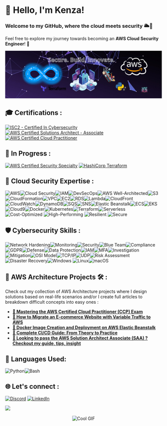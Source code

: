 # 💫 **Hello, I'm Kenza!**  
### Welcome to my GitHub, where the cloud meets security 🌥️🔐

Feel free to explore my journey towards becoming an **AWS Cloud Security Engineer**! 🚀


![Kenza Cloud Banner](https://raw.githubusercontent.com/Kzax01/Master-the-AWS-cloud-practitioner-cert/main/banner%20Kenza%20Cloud%20.png)


## 🎓 Certifications :

[![ISC2 - Certified In Cybersecurity](https://img.shields.io/badge/ISC2%20Certified%20In%20Cybersecurity-%23000000?style=plastic&logo=isc2&logoColor=white&labelColor=blue)](https://www.isc2.org/)
[![AWS Certified Solutions Architect - Associate](https://img.shields.io/badge/AWS%20Certified%20Solutions%20Architect-%23000000?style=plastic&logo=amazon-aws&logoColor=white&label=AWS&labelColor=ff9900)](https://aws.amazon.com/certification/certified-solutions-architect-associate/)[![AWS Certified Cloud Practitioner](https://img.shields.io/badge/AWS%20Certified%20Cloud%20Practitioner-%23000000?style=plastic&logo=amazon-aws&logoColor=white&label=AWS&labelColor=32CD32)](https://aws.amazon.com/certification/cloud-practitioner/)




## 🚀 In Progress : 

[![AWS Certified Security Specialty](https://img.shields.io/badge/AWS%20Certified%20Security%20Specialty-%23000000?style=plastic&logo=amazon-aws&logoColor=white&label=AWS&labelColor=ff4f00)](https://aws.amazon.com/certification/certified-security-specialty/)
[![HashiCorp Terraform](https://img.shields.io/badge/HashiCorp%20Terraform-%23000000?style=plastic&logo=terraform&logoColor=white&labelColor=7F5FB3)](https://www.hashicorp.com/certifications)


## **🔐 Cloud Security Expertise** :
![AWS](https://img.shields.io/badge/AWS-%23000000?style=plastic&logo=amazon-aws&logoColor=white&labelColor=ff0000)![Cloud Security](https://img.shields.io/badge/Cloud_Security-%23000000?style=plastic&logoColor=white&labelColor=00ff00)![IAM](https://img.shields.io/badge/IAM-%23000000?style=plastic&logoColor=white&labelColor=00ffff)![DevSecOps](https://img.shields.io/badge/DevSecOps-%23000000?style=plastic&logoColor=white&labelColor=0000ff)![AWS Well-Architected](https://img.shields.io/badge/AWS_Well_Architected-%23000000?style=plastic&logoColor=white&labelColor=8000ff)![S3](https://img.shields.io/badge/S3-%23000000?style=plastic&logo=amazon-s3&logoColor=white&labelColor=ff00ff)![CloudFormation](https://img.shields.io/badge/CloudFormation-%23000000?style=plastic&logoColor=white&labelColor=ff0000)![VPC](https://img.shields.io/badge/VPC-%23000000?style=plastic&logoColor=white&labelColor=ff8c00)![EC2](https://img.shields.io/badge/EC2-%23000000?style=plastic&logoColor=white&labelColor=ffff00)![RDS](https://img.shields.io/badge/RDS-%23000000?style=plastic&logo=amazon-rds&logoColor=white&labelColor=00ff00)![Lambda](https://img.shields.io/badge/Lambda-%23000000?style=plastic&logo=amazon-lambda&logoColor=white&labelColor=8000ff)![CloudFront](https://img.shields.io/badge/CloudFront-%23000000?style=plastic&logo=amazon-cloudfront&logoColor=white&labelColor=ff8c00)![CloudWatch](https://img.shields.io/badge/CloudWatch-%23000000?style=plastic&logo=amazon-cloudwatch&logoColor=white&labelColor=00ffff)![DynamoDB](https://img.shields.io/badge/DynamoDB-%23000000?style=plastic&logo=amazon-dynamodb&logoColor=white&labelColor=ff0000)![SQS](https://img.shields.io/badge/SQS-%23000000?style=plastic&logo=amazon-sqs&logoColor=white&labelColor=ffff00)![SNS](https://img.shields.io/badge/SNS-%23000000?style=plastic&logo=amazon-sns&logoColor=white&labelColor=00ff00)![Elastic Beanstalk](https://img.shields.io/badge/Elastic_Beanstalk-%23000000?style=plastic&logo=amazon-ecs&logoColor=white&labelColor=0000ff)![ECS](https://img.shields.io/badge/ECS-%23000000?style=plastic&logo=amazon-ecs&logoColor=white&labelColor=8000ff)![EKS](https://img.shields.io/badge/EKS-%23000000?style=plastic&logo=kubernetes&logoColor=white&labelColor=ff8c00)![Cloud9](https://img.shields.io/badge/Cloud9-%23000000?style=plastic&logo=amazon-cloud9&logoColor=white&labelColor=00ffff)![Docker](https://img.shields.io/badge/Docker-%23000000?style=plastic&logo=docker&logoColor=white&labelColor=00ff00)![Kubernetes](https://img.shields.io/badge/Kubernetes-%23000000?style=plastic&logo=kubernetes&logoColor=white&labelColor=00ffff)![Terraform](https://img.shields.io/badge/Terraform-%23000000?style=plastic&logo=terraform&logoColor=white&labelColor=0000ff)![Serverless](https://img.shields.io/badge/Serverless-%23000000?style=plastic&logoColor=white&labelColor=8000ff)
![Cost-Optimized](https://img.shields.io/badge/Cost_Optimized-%23000000?style=plastic&logo=amazon-aws&logoColor=white&labelColor=ffcc00) 
![High-Performing](https://img.shields.io/badge/High_Performing-%23000000?style=plastic&logo=amazon-aws&logoColor=white&labelColor=ff6600)
![Resilient](https://img.shields.io/badge/Resilient-%23000000?style=plastic&logo=amazon-aws&logoColor=white&labelColor=00ff00)
![Secure](https://img.shields.io/badge/Secure-%23000000?style=plastic&logo=amazon-aws&logoColor=white&labelColor=ff0000)



## **🛡️ Cybersecurity Skills** :
![Network Hardening](https://img.shields.io/badge/Network_Hardening-%23000000?style=plastic&logoColor=white&labelColor=0078D6)![Monitoring](https://img.shields.io/badge/Monitoring-%23000000?style=plastic&logoColor=white&labelColor=FFA500)![Security](https://img.shields.io/badge/Security-%23000000?style=plastic&logoColor=white&labelColor=DC143C)![Blue Team](https://img.shields.io/badge/Blue_Team-%23000000?style=plastic&logoColor=white&labelColor=0000CD)![Compliance](https://img.shields.io/badge/Compliance-%23000000?style=plastic&logoColor=white&labelColor=8B008B)![GDPR](https://img.shields.io/badge/GDPR-%23000000?style=plastic&logoColor=white&labelColor=FF69B4)![Defense](https://img.shields.io/badge/Defense-%23000000?style=plastic&logoColor=white&labelColor=32CD32)![Data Protection](https://img.shields.io/badge/Data_Protection-%23000000?style=plastic&logoColor=white&labelColor=00FF7F)![IAM](https://img.shields.io/badge/IAM-%23000000?style=plastic&logoColor=white&labelColor=00FFFF)![MFA](https://img.shields.io/badge/MFA-%23000000?style=plastic&logoColor=white&labelColor=FF4500)![Investigation](https://img.shields.io/badge/Investigation-%23000000?style=plastic&logoColor=white&labelColor=FFD700)![Mitigation](https://img.shields.io/badge/Mitigation-%23000000?style=plastic&logoColor=white&labelColor=ADFF2F)![OSI Model](https://img.shields.io/badge/OSI_Model-%23000000?style=plastic&logoColor=white&labelColor=4682B4)![TCP/IP](https://img.shields.io/badge/TCP_IP-%23000000?style=plastic&logoColor=white&labelColor=FF6347)![UDP](https://img.shields.io/badge/UDP-%23000000?style=plastic&logoColor=white&labelColor=8B4513)![Risk Assessment](https://img.shields.io/badge/Risk_Assessment-%23000000?style=plastic&logoColor=white&labelColor=008B8B)![Disaster Recovery](https://img.shields.io/badge/Disaster_Recovery-%23000000?style=plastic&logoColor=white&labelColor=6A5ACD)![Windows](https://img.shields.io/badge/Windows-%23000000?style=plastic&logo=windows&logoColor=white&labelColor=0078D6)
![Linux](https://img.shields.io/badge/Linux-%23000000?style=plastic&logo=linux&logoColor=white&labelColor=FCC624)![macOS](https://img.shields.io/badge/macOS-%23000000?style=plastic&logo=apple&logoColor=white&labelColor=000000)



## **🌟 AWS Architecture Projects 🛠️** :

Check out my collection of AWS Architecture projects where I design solutions based on real-life scenarios and/or I create full articles to breakdown difficult concepts into easy ones :

- **[ 🎉 Mastering the AWS Certified Cloud Practitioner (CCP) Exam](https://github.com/Kzax01/Master-the-AWS-cloud-practitioner-cert)**
- **[🛒 How to Migrate an E-commerce Website with Variable Traffic to AWS](https://github.com/Kzax01/AWS-E-commerce-migration-architecture)**
- **[ 🐳 Docker Image Creation and Deployment on AWS Elastic Beanstalk](https://github.com/Kzax01/Use-Docker-in-AWS-Elastic-Beanstalk)**
- **[🔄 Complete CI/CD Guide: From Theory to Practice](https://github.com/Kzax01/AWS-CI-CD-Pipeline)**
- **[🎯 Looking to pass the AWS Solution Architect Associate (SAA) ? Checkout my guide, tips, insight](https://github.com/Kzax01/Cracking-the-AWS-SAA-Exam-Tips-Resources-and-My-Personal-Experience)**


## **🐍 Languages Used**:
![Python](https://img.shields.io/badge/Python-%23000000?style=plastic&logo=python&logoColor=white&labelColor=3776AB)![Bash](https://img.shields.io/badge/Bash-%23000000?style=plastic&logo=gnu-bash&logoColor=white&labelColor=4EAA25)


## **🌐 Let's connect** :
[![Discord](https://img.shields.io/badge/Discord-%237289DA.svg?logo=discord&logoColor=white)](https://discordapp.com/users/kzax01) 
[![LinkedIn](https://img.shields.io/badge/LinkedIn-%230A66C2.svg?logo=linkedin&logoColor=white)](https://www.linkedin.com/in/kenza-s-cyber-cloud)

[![](https://visitcount.itsvg.in/api?id=Kzax01&icon=6&color=5)](https://visitcount.itsvg.in)

<p align="center">
  <img src="https://i.pinimg.com/originals/91/1d/91/911d914aaf6194489a3f5626bed2bd3a.gif" width="500" alt="Cool GIF">
</p>

